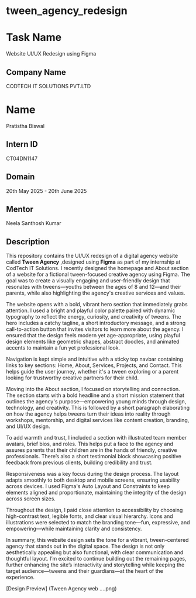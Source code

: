 # tween_agency_redesign
# Task Name
Website UI/UX Redesign using Figma 
## Company Name
CODTECH IT SOLUTIONS PVT.LTD
# Name 
Pratistha Biswal
## Intern ID 
CT04DN1147 
## Domain 
20th May 2025 - 20th June 2025 
## Mentor
Neela Santhosh Kumar 
## Description 
This repository contains the UI/UX redesign of a  digital agency website called **Tween Agency** ,designed using **Figma** as part of my internship at CodTech IT Solutions.
I recently designed the homepage and About section of a website for a fictional tween-focused creative agency using Figma. The goal was to create a visually engaging and user-friendly design that resonates with tweens—youths between the ages of 8 and 12—and their parents, while also highlighting the agency's creative services and values.

The website opens with a bold, vibrant hero section that immediately grabs attention. I used a bright and playful color palette paired with dynamic typography to reflect the energy, curiosity, and creativity of tweens. The hero includes a catchy tagline, a short introductory message, and a strong call-to-action button that invites visitors to learn more about the agency. I ensured that the design feels modern yet age-appropriate, using playful design elements like geometric shapes, abstract doodles, and animated accents to maintain a fun yet professional look.

Navigation is kept simple and intuitive with a sticky top navbar containing links to key sections: Home, About, Services, Projects, and Contact. This helps guide the user journey, whether it's a tween exploring or a parent looking for trustworthy creative partners for their child.

Moving into the About section, I focused on storytelling and connection. The section starts with a bold headline and a short mission statement that outlines the agency's purpose—empowering young minds through design, technology, and creativity. This is followed by a short paragraph elaborating on how the agency helps tweens turn their ideas into reality through workshops, mentorship, and digital services like content creation, branding, and UI/UX design.

To add warmth and trust, I included a section with illustrated team member avatars, brief bios, and roles. This helps put a face to the agency and assures parents that their children are in the hands of friendly, creative professionals. There’s also a short testimonial block showcasing positive feedback from previous clients, building credibility and trust.

Responsiveness was a key focus during the design process. The layout adapts smoothly to both desktop and mobile screens, ensuring usability across devices. I used Figma's Auto Layout and Constraints to keep elements aligned and proportionate, maintaining the integrity of the design across screen sizes.

Throughout the design, I paid close attention to accessibility by choosing high-contrast text, legible fonts, and clear visual hierarchy. Icons and illustrations were selected to match the branding tone—fun, expressive, and empowering—while maintaining clarity and consistency.

In summary, this website design sets the tone for a vibrant, tween-centered agency that stands out in the digital space. The design is not only aesthetically appealing but also functional, with clear communication and thoughtful layout. I’m excited to continue building out the remaining pages, further enhancing the site’s interactivity and storytelling while keeping the target audience—tweens and their guardians—at the heart of the experience.







[Design Preview]
(Tween Agency web ....png)










